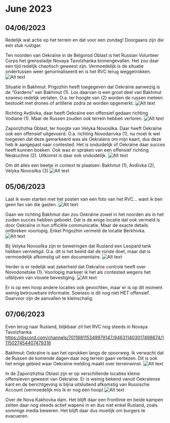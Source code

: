 # June 2023

## 04/06/2023
Redelijk wat actie op het terrein en dat voor een zondag! Doorgaans zijn die een stuk rustiger.

Ten noorden van Oekraïne in de Belgorod Oblast is het Russian Volunteer Corps het grensstadje Novaya Tavolzhanka binnengevallen. Het zou daar een tijd redelijk chaotisch geweest zijn. Vermoedelijk is de situatie ondertussen weer genormaliseerd en is het RVC terug weggetrokken.
![Alt text](2023-06-Media/20230604a.png)

Situatie in Bakhmut. Prigozhin heeft toegegeven dat Oekraïne aanwezig is de “Gardens” van Bakhmut (1). Los daarvan is een groot deel van Bakhmut sowieso redelijk verlaten. O.a. ter hoogte van (2) worden de russen meteen bestookt met drones of artillerie zodra ze worden opgemerkt.
![Alt text](2023-06-Media/20230604b.png)

Richting Avdiivka, daar heeft Oekraïne een offensief gedaan richting Vodiane (1). Maar de Russen zouden ook terrein hebben verloren.
![Alt text](2023-06-Media/20230604c.png)

Zaporizhzhia Oblast, ter hoogte van Velyka Novosilka. Daar heeft Oekraïne ook een offensief uitgevoerd. O.a. richting Novodarivka (1), nu moet ik wel toegeven dat deze gemarkeerd was als Oekraïens om mijn kaart, dus deze heb ik aangepast naar contested. Het is onduidelijk of Oekraïne daar succes heeft kunnen boeken. Ook was er spraken van een offensief richting Neskuchne (2). Uitkomst is daar ook onduidelijk.
![Alt text](2023-06-Media/20230604d.png)

Om dit alles een beetje in context te plaatsen: Bakhmut (1), Avdiivka (2), Velyka Novosilka (3)
![Alt text](2023-06-Media/20230604e.png)

## 05/06/2023

Laat ik even starten met het posten van een foto van het RVC… want ik ben geen fan van die gasten.
![Alt text](2023-06-Media/20230605a.jpg)

Gaan we richting Bakhmut dan zou Oekraïne zowel in het noorden als in het zuiden succes hebben geboekt. Dat is de enige locatie dat ook vermeld is door Oekraïne in hun officiële communicatie. Maar de exacte details ontbreken voorlopig. Enkel Prigozhin vermeld de locatie Berkhivka.
![Alt text](2023-06-Media/20230605c.png)

Bij Velyka Novosilka zijn er beweringen dat Rusland een Leopard tank hebben vernietigd. O.a. dit is het beeld dat de ronde doet, maar dat is vermoedelijk afkomstig uit een documentaire.
![Alt text](2023-06-Media/20230605b.jpg)

Verder is er redelijk wat zekerheid dat Oekraïne controle heeft over Novodonetske (1). Voorlopig markeer ik het als contested wegens het uitblijven van visuele bevestiging.
![Alt text](2023-06-Media/20230605d.png)

Er is op een hoop andere locaties ook gevochten, maar er is op dit moment weinig betrouwbare informatie. Sowieso is dit nog niet HET offensief. Daarvoor zijn de aanvallen te kleinschalig.

## 07/06/2023

Even terug naar Rusland, blijkbaar zit het RVC nog steeds in Novaya Tavolzhanka
https://discord.com/channels/701168115349979147/946311403017498674/1115027454407479316

Bakhmut: Oekraïne is aan het oprukken langs de spoorweg. Ik verwacht dat de Russen de komende dagen daar nog terrein gaan verliezen. Dit is ook het enige gebied waar Oekraïne melding maakt over terreinwinst.
![Alt text](2023-06-Media/20230607a.png)

In de Zaporizhzhia Oblast zijn er op verschillende locaties kleine offensieven geweest van Oekraïne. Er is weinig bekend vanuit Oekraïense kant en de berichtgeving is bijna uitsluitend afkomstig van Russische Account (vermoedelijk mis ik er nog een hoop)
![Alt text](2023-06-Media/20230607b.png)

Over de Nova Kakhovka dam. Het blijft daar een frontlinie en beide kampen zetten daar nog steeds actief wapens in en dus niet enkel Rusland, zoals sommige media beweren. Het blijft daar dus moeilijk om burgers te evacueren. 
